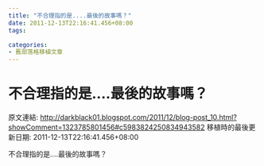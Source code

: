 ```yaml
---
title: "不合理指的是....最後的故事嗎？"
date: 2011-12-13T22:16:41.456+08:00
tags: 

categories:
- 舊部落格移植文章
---
```


# 不合理指的是....最後的故事嗎？

原文連結: http://darkblack01.blogspot.com/2011/12/blog-post_10.html?showComment=1323785801456#c5983824250834943582
移植時的最後更新日期: 2011-12-13T22:16:41.456+08:00

不合理指的是....最後的故事嗎？
